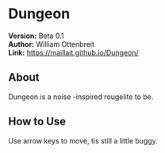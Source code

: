 # Dungeon

**Version:** Beta 0.1  
**Author:** William Ottenbreit  
**Link:** https://maillait.github.io/Dungeon/

## About
Dungeon is a noise -inspired rougelite to be.

## How to Use
Use arrow keys to move, tis still a little buggy.
